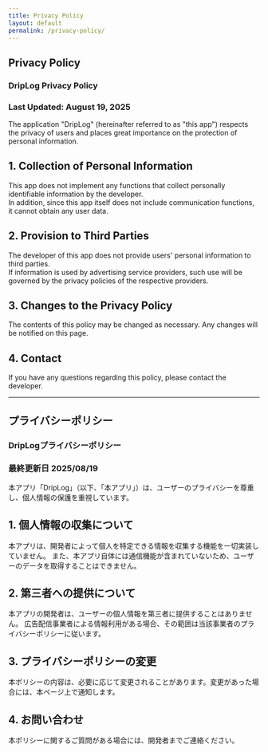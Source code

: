```yaml
---
title: Privacy Policy
layout: default
permalink: /privacy-policy/
---
```


## Privacy Policy  
### DripLog Privacy Policy  
### Last Updated: August 19, 2025  

The application "DripLog" (hereinafter referred to as "this app") respects the privacy of users and places great importance on the protection of personal information.  

## 1. Collection of Personal Information  
This app does not implement any functions that collect personally identifiable information by the developer.  
In addition, since this app itself does not include communication functions, it cannot obtain any user data.  

## 2. Provision to Third Parties  
The developer of this app does not provide users' personal information to third parties.  
If information is used by advertising service providers, such use will be governed by the privacy policies of the respective providers.  

## 3. Changes to the Privacy Policy  
The contents of this policy may be changed as necessary. Any changes will be notified on this page.  

## 4. Contact  
If you have any questions regarding this policy, please contact the developer.  

----
## プライバシーポリシー
### DripLogプライバシーポリシー
### 最終更新日 2025/08/19
本アプリ「DripLog」（以下、「本アプリ」）は、ユーザーのプライバシーを尊重し、個人情報の保護を重視しています。
## 1. 個人情報の収集について
本アプリは、開発者によって個人を特定できる情報を収集する機能を一切実装していません。
また、本アプリ自体には通信機能が含まれていないため、ユーザーのデータを取得することはできません。
## 2. 第三者への提供について
本アプリの開発者は、ユーザーの個人情報を第三者に提供することはありません。
広告配信事業者による情報利用がある場合、その範囲は当該事業者のプライバシーポリシーに従います。
## 3. プライバシーポリシーの変更
本ポリシーの内容は、必要に応じて変更されることがあります。変更があった場合には、本ページ上で通知します。
## 4. お問い合わせ
本ポリシーに関するご質問がある場合には、開発者までご連絡ください。
 

